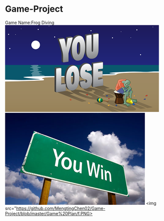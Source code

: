 # Game-Project
Game Name:Frog Diving
<img src="https://github.com/MengtingChen02/Game-Project/blob/master/frogdiving/images/images/you_lose.png" >
<img src="https://github.com/MengtingChen02/Game-Project/blob/master/frogdiving/images/images/you_win.png">
<img src="https://github.com/MengtingChen02/Game-Project/blob/master/Game%20Plan/f.PNG>
